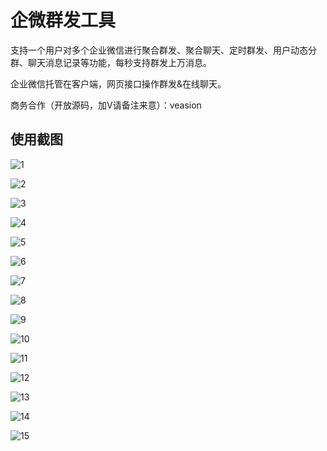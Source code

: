 # 企微群发工具

支持一个用户对多个企业微信进行聚合群发、聚合聊天、定时群发、用户动态分群、聊天消息记录等功能，每秒支持群发上万消息。



企业微信托管在客户端，网页接口操作群发&在线聊天。



商务合作（开放源码，加V请备注来意）：veasion



## 使用截图

![1](C:\Users\Veasion\Desktop\wxhook-server\images\1.png)



![2](C:\Users\Veasion\Desktop\wxhook-server\images\2.png)



![3](C:\Users\Veasion\Desktop\wxhook-server\images\3.png)



![4](C:\Users\Veasion\Desktop\wxhook-server\images\4.png)




![5](C:\Users\Veasion\Desktop\wxhook-server\images\5.png)




![6](C:\Users\Veasion\Desktop\wxhook-server\images\6.png)




![7](C:\Users\Veasion\Desktop\wxhook-server\images\7.png)




![8](C:\Users\Veasion\Desktop\wxhook-server\images\8.png)




![9](C:\Users\Veasion\Desktop\wxhook-server\images\9.png)




![10](C:\Users\Veasion\Desktop\wxhook-server\images\10.jpg)




![11](C:\Users\Veasion\Desktop\wxhook-server\images\11.png)




![12](C:\Users\Veasion\Desktop\wxhook-server\images\12.jpg)




![13](C:\Users\Veasion\Desktop\wxhook-server\images\13.jpg)




![14](C:\Users\Veasion\Desktop\wxhook-server\images\14.png)




![15](C:\Users\Veasion\Desktop\wxhook-server\images\15.jpg)